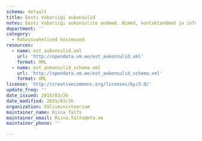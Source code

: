 ```yaml
---
schema: default
title: Eesti Vabariigi aukonsulid
notes: Eesti Vabariigi aukonsulite andmed. Nimed, kontaktandmed ja info puhkuse kohta
department: ''
category:
  - Rahvusvahelised küsimused
resources:
  - name: est_aukonsulid.xml
    url: 'http://opendata.vm.ee/est_aukonsulid.xml'
    format: XML
  - name: est_aukonsulid_schema.xml
    url: 'http://opendata.vm.ee/est_aukonsulid_schema.xml'
    format: XML
license: 'http://creativecommons.org/licenses/by/3.0/'
update_freq: ''
date_issued: 2015/03/26
date_modified: 2015/03/26
organization: Välisministeerium
maintainer_name: Riina Talts
maintainer_email: Riina.Talts@mfa.ee
maintainer_phone: ''

---
```

